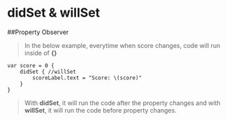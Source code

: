 # didSet & willSet

##Property Observer

> In the below example, everytime when score changes, code will run inside of **{}**

    var score = 0 {
        didSet { //willSet
            scoreLabel.text = "Score: \(score)"
        }
    }
    
    
> With **didSet**, it will run the code after the property changes and with **willSet**, it will run the code before property changes.

